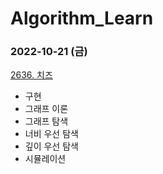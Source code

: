 # Algorithm_Learn
### 2022-10-21 (금)
[2636. 치즈](https://www.acmicpc.net/problem/2636)
- 구현
- 그래프 이론
- 그래프 탐색
- 너비 우선 탐색
- 깊이 우선 탐색
- 시뮬레이션
